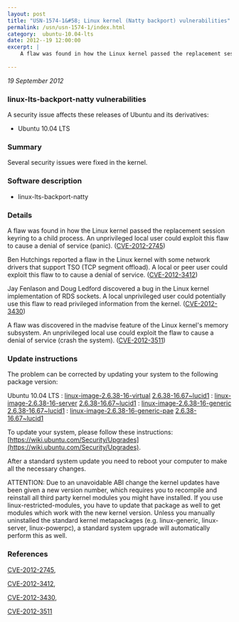 ```yaml
---
layout: post
title: "USN-1574-1&#58; Linux kernel (Natty backport) vulnerabilities"
permalink: /usn/usn-1574-1/index.html
category:  ubuntu-10.04-lts
date: 2012--19 12:00:00
excerpt: |
    A flaw was found in how the Linux kernel passed the replacement session keyring to a child process. An unprivileged local user could exploit this flaw to cause a denial of service (panic). ([CVE-2012-2745](http://people.ubuntu.com/~ubuntu-security/cve/CVE-2012-2745))
    
--- 
```

 
 

*19 September 2012*

### linux-lts-backport-natty vulnerabilities

A security issue affects these releases of Ubuntu and its derivatives:

* Ubuntu 10.04 LTS

### Summary

Several security issues were fixed in the kernel. 

### Software description

* linux-lts-backport-natty 

### Details

A flaw was found in how the Linux kernel passed the replacement session keyring to a child process. An unprivileged local user could exploit this flaw to cause a denial of service (panic). ([CVE-2012-2745](http://people.ubuntu.com/~ubuntu-security/cve/CVE-2012-2745))

Ben Hutchings reported a flaw in the Linux kernel with some network drivers that support TSO (TCP segment offload). A local or peer user could exploit this flaw to to cause a denial of service. ([CVE-2012-3412](http://people.ubuntu.com/~ubuntu-security/cve/CVE-2012-3412))

Jay Fenlason and Doug Ledford discovered a bug in the Linux kernel implementation of RDS sockets. A local unprivileged user could potentially use this flaw to read privileged information from the kernel. ([CVE-2012-3430](http://people.ubuntu.com/~ubuntu-security/cve/CVE-2012-3430))

A flaw was discovered in the madvise feature of the Linux kernel&#39;s memory subsystem. An unprivileged local use could exploit the flaw to cause a denial of service (crash the system). ([CVE-2012-3511](http://people.ubuntu.com/~ubuntu-security/cve/CVE-2012-3511)) 

### Update instructions

The problem can be corrected by updating your system to the following package version:

Ubuntu 10.04 LTS
 : [linux-image-2.6.38-16-virtual](https://launchpad.net/ubuntu/+source/linux-lts-backport-natty) <span> [2.6.38-16.67~lucid1](https://launchpad.net/ubuntu/+source/linux-lts-backport-natty/2.6.38-16.67~lucid1) </span> 
 : [linux-image-2.6.38-16-server](https://launchpad.net/ubuntu/+source/linux-lts-backport-natty) <span> [2.6.38-16.67~lucid1](https://launchpad.net/ubuntu/+source/linux-lts-backport-natty/2.6.38-16.67~lucid1) </span> 
 : [linux-image-2.6.38-16-generic](https://launchpad.net/ubuntu/+source/linux-lts-backport-natty) <span> [2.6.38-16.67~lucid1](https://launchpad.net/ubuntu/+source/linux-lts-backport-natty/2.6.38-16.67~lucid1) </span> 
 : [linux-image-2.6.38-16-generic-pae](https://launchpad.net/ubuntu/+source/linux-lts-backport-natty) <span> [2.6.38-16.67~lucid1](https://launchpad.net/ubuntu/+source/linux-lts-backport-natty/2.6.38-16.67~lucid1) </span> 

To update your system, please follow these instructions: [https://wiki.ubuntu.com/Security/Upgrades](https://wiki.ubuntu.com/Security/Upgrades).

After a standard system update you need to reboot your computer to make all the necessary changes.

ATTENTION: Due to an unavoidable ABI change the kernel updates have been given a new version number, which requires you to recompile and reinstall all third party kernel modules you might have installed. If you use linux-restricted-modules, you have to update that package as well to get modules which work with the new kernel version. Unless you manually uninstalled the standard kernel metapackages (e.g. linux-generic, linux-server, linux-powerpc), a standard system upgrade will automatically perform this as well. 

### References

 
 [CVE-2012-2745](http://people.ubuntu.com/~ubuntu-security/cve/CVE-2012-2745), 

 [CVE-2012-3412](http://people.ubuntu.com/~ubuntu-security/cve/CVE-2012-3412), 

 [CVE-2012-3430](http://people.ubuntu.com/~ubuntu-security/cve/CVE-2012-3430), 

 [CVE-2012-3511](http://people.ubuntu.com/~ubuntu-security/cve/CVE-2012-3511)
 

